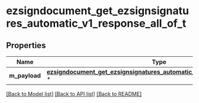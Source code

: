 # ezsigndocument_get_ezsignsignatures_automatic_v1_response_all_of_t

## Properties
Name | Type | Description | Notes
------------ | ------------- | ------------- | -------------
**m_payload** | [**ezsigndocument_get_ezsignsignatures_automatic_v1_response_m_payload_t**](ezsigndocument_get_ezsignsignatures_automatic_v1_response_m_payload.md) \* |  | 

[[Back to Model list]](../README.md#documentation-for-models) [[Back to API list]](../README.md#documentation-for-api-endpoints) [[Back to README]](../README.md)


